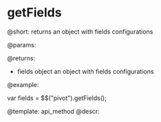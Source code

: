 getFields
=============

@short:
	returns an object with fields configurations

@params:


@returns:

- fields		object			an object with fields configurations


@example:

var fields = $$("pivot").getFields();

@template:	api_method
@descr:


